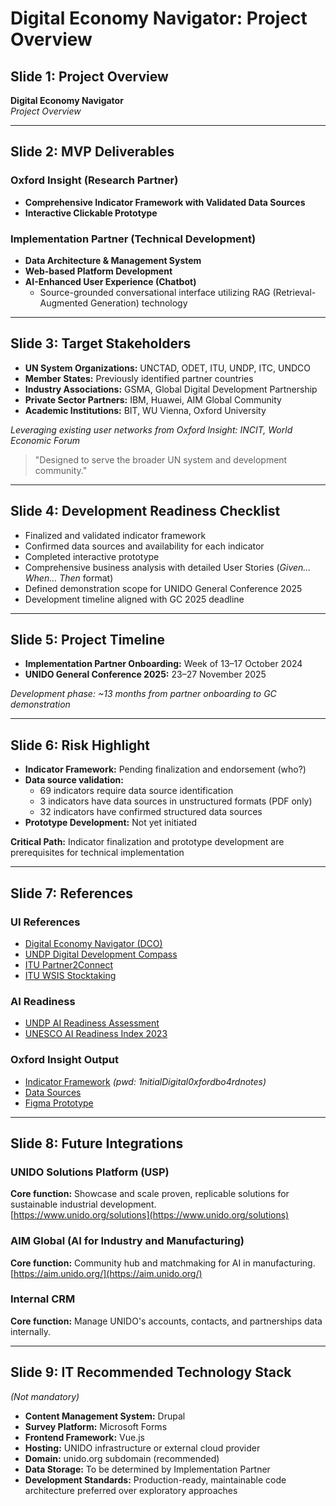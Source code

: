 # Digital Economy Navigator: Project Overview

## Slide 1: Project Overview
**Digital Economy Navigator**  
*Project Overview*

---

## Slide 2: MVP Deliverables

### Oxford Insight (Research Partner)
- **Comprehensive Indicator Framework with Validated Data Sources**
- **Interactive Clickable Prototype**

### Implementation Partner (Technical Development)
- **Data Architecture & Management System**
- **Web-based Platform Development**
- **AI-Enhanced User Experience (Chatbot)**
  - Source-grounded conversational interface utilizing RAG (Retrieval-Augmented Generation) technology

---

## Slide 3: Target Stakeholders

- **UN System Organizations:** UNCTAD, ODET, ITU, UNDP, ITC, UNDCO
- **Member States:** Previously identified partner countries
- **Industry Associations:** GSMA, Global Digital Development Partnership
- **Private Sector Partners:** IBM, Huawei, AIM Global Community
- **Academic Institutions:** BIT, WU Vienna, Oxford University

*Leveraging existing user networks from Oxford Insight: INCIT, World Economic Forum*

> "Designed to serve the broader UN system and development community."

---

## Slide 4: Development Readiness Checklist

- Finalized and validated indicator framework
- Confirmed data sources and availability for each indicator
- Completed interactive prototype
- Comprehensive business analysis with detailed User Stories (*Given… When… Then* format)
- Defined demonstration scope for UNIDO General Conference 2025
- Development timeline aligned with GC 2025 deadline

---

## Slide 5: Project Timeline

- **Implementation Partner Onboarding:** Week of 13–17 October 2024
- **UNIDO General Conference 2025:** 23–27 November 2025

*Development phase: ~13 months from partner onboarding to GC demonstration*

---

## Slide 6: Risk Highlight

- **Indicator Framework:** Pending finalization and endorsement (who?)
- **Data source validation:**
  - 69 indicators require data source identification
  - 3 indicators have data sources in unstructured formats (PDF only)
  - 32 indicators have confirmed structured data sources
- **Prototype Development:** Not yet initiated

**Critical Path:** Indicator finalization and prototype development are prerequisites for technical implementation

---

## Slide 7: References

### UI References
- [Digital Economy Navigator (DCO)](https://den.dco.org/)
- [UNDP Digital Development Compass](https://digitaldevelopmentcompass.undp.org/)
- [ITU Partner2Connect](https://www.itu.int/partner2connect/)
- [ITU WSIS Stocktaking](https://www.itu.int/net4/wsis/stocktaking)

### AI Readiness
- [UNDP AI Readiness Assessment](https://www.undp.org/digital/aila)
- [UNESCO AI Readiness Index 2023](https://www.unesco.org/en/articles/unescos-pioneering-role-measuring-ai-readiness-spotlight-oxford-insights-ai-readiness-index-2023)

### Oxford Insight Output
- [Indicator Framework](https://miro.com/app/board/uXjVJd09dIk=/) *(pwd: 1nitialDigital0xfordbo4rdnotes)*
- [Data Sources](https://docs.google.com/spreadsheets/d/1Ha6KahnLVm5GLEEZoZY7aDodZgVVOwRTrHgL-Hv7jjQ/edit?gid=1777986104#gid=1777986104)
- [Figma Prototype](https://www.figma.com/design/NJUO2qlZWAWd7OlJoNeyi2/UNIDO-Digital-Economy-Navigator?node-id=0-1&t=jfK4w3NWPfNLJAOK-0)

---

## Slide 8: Future Integrations

### UNIDO Solutions Platform (USP)
**Core function:** Showcase and scale proven, replicable solutions for sustainable industrial development.  
[https://www.unido.org/solutions](https://www.unido.org/solutions)

### AIM Global (AI for Industry and Manufacturing)
**Core function:** Community hub and matchmaking for AI in manufacturing.  
[https://aim.unido.org/](https://aim.unido.org/)

### Internal CRM
**Core function:** Manage UNIDO's accounts, contacts, and partnerships data internally.

---

## Slide 9: IT Recommended Technology Stack
*(Not mandatory)*

- **Content Management System:** Drupal
- **Survey Platform:** Microsoft Forms
- **Frontend Framework:** Vue.js
- **Hosting:** UNIDO infrastructure or external cloud provider
- **Domain:** unido.org subdomain (recommended)
- **Data Storage:** To be determined by Implementation Partner
- **Development Standards:** Production-ready, maintainable code architecture preferred over exploratory approaches